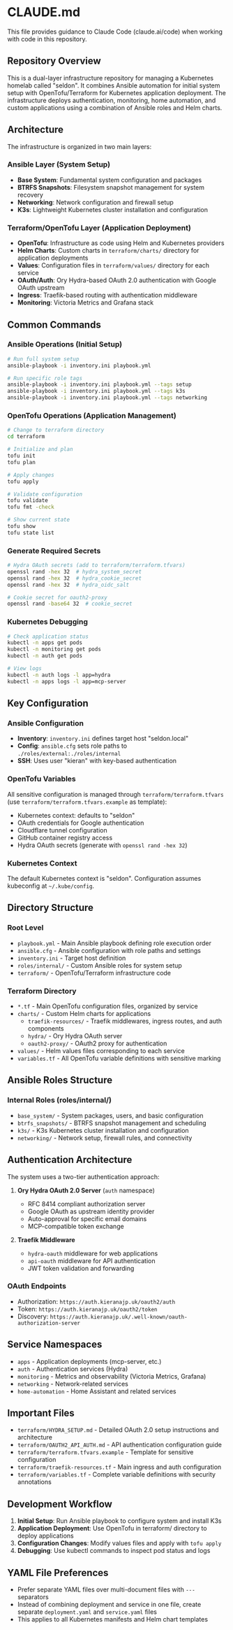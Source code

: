 # CLAUDE.md

This file provides guidance to Claude Code (claude.ai/code) when working with code in this repository.

## Repository Overview

This is a dual-layer infrastructure repository for managing a Kubernetes homelab called "seldon". It combines Ansible automation for initial system setup with OpenTofu/Terraform for Kubernetes application deployment. The infrastructure deploys authentication, monitoring, home automation, and custom applications using a combination of Ansible roles and Helm charts.

## Architecture

The infrastructure is organized in two main layers:

### Ansible Layer (System Setup)
- **Base System**: Fundamental system configuration and packages
- **BTRFS Snapshots**: Filesystem snapshot management for system recovery  
- **Networking**: Network configuration and firewall setup
- **K3s**: Lightweight Kubernetes cluster installation and configuration

### Terraform/OpenTofu Layer (Application Deployment)
- **OpenTofu**: Infrastructure as code using Helm and Kubernetes providers
- **Helm Charts**: Custom charts in `terraform/charts/` directory for application deployments
- **Values**: Configuration files in `terraform/values/` directory for each service
- **OAuth/Auth**: Ory Hydra-based OAuth 2.0 authentication with Google OAuth upstream
- **Ingress**: Traefik-based routing with authentication middleware
- **Monitoring**: Victoria Metrics and Grafana stack

## Common Commands

### Ansible Operations (Initial Setup)
```bash
# Run full system setup
ansible-playbook -i inventory.ini playbook.yml

# Run specific role tags
ansible-playbook -i inventory.ini playbook.yml --tags setup
ansible-playbook -i inventory.ini playbook.yml --tags k3s
ansible-playbook -i inventory.ini playbook.yml --tags networking
```

### OpenTofu Operations (Application Management)
```bash
# Change to terraform directory
cd terraform

# Initialize and plan
tofu init
tofu plan

# Apply changes
tofu apply

# Validate configuration
tofu validate
tofu fmt -check

# Show current state
tofu show
tofu state list
```

### Generate Required Secrets
```bash
# Hydra OAuth secrets (add to terraform/terraform.tfvars)
openssl rand -hex 32  # hydra_system_secret
openssl rand -hex 32  # hydra_cookie_secret  
openssl rand -hex 32  # hydra_oidc_salt

# Cookie secret for oauth2-proxy
openssl rand -base64 32  # cookie_secret
```

### Kubernetes Debugging
```bash
# Check application status
kubectl -n apps get pods
kubectl -n monitoring get pods
kubectl -n auth get pods

# View logs
kubectl -n auth logs -l app=hydra
kubectl -n apps logs -l app=mcp-server
```

## Key Configuration

### Ansible Configuration
- **Inventory**: `inventory.ini` defines target host "seldon.local"
- **Config**: `ansible.cfg` sets role paths to `./roles/external:./roles/internal`
- **SSH**: Uses user "kieran" with key-based authentication

### OpenTofu Variables
All sensitive configuration is managed through `terraform/terraform.tfvars` (use `terraform/terraform.tfvars.example` as template):
- Kubernetes context: defaults to "seldon"
- OAuth credentials for Google authentication
- Cloudflare tunnel configuration
- GitHub container registry access
- Hydra OAuth secrets (generate with `openssl rand -hex 32`)

### Kubernetes Context
The default Kubernetes context is "seldon". Configuration assumes kubeconfig at `~/.kube/config`.

## Directory Structure

### Root Level
- `playbook.yml` - Main Ansible playbook defining role execution order
- `ansible.cfg` - Ansible configuration with role paths and settings
- `inventory.ini` - Target host definition
- `roles/internal/` - Custom Ansible roles for system setup
- `terraform/` - OpenTofu/Terraform infrastructure code

### Terraform Directory
- `*.tf` - Main OpenTofu configuration files, organized by service
- `charts/` - Custom Helm charts for applications
  - `traefik-resources/` - Traefik middlewares, ingress routes, and auth components
  - `hydra/` - Ory Hydra OAuth server
  - `oauth2-proxy/` - OAuth2 proxy for authentication
- `values/` - Helm values files corresponding to each service
- `variables.tf` - All OpenTofu variable definitions with sensitive marking

## Ansible Roles Structure

### Internal Roles (roles/internal/)
- `base_system/` - System packages, users, and basic configuration
- `btrfs_snapshots/` - BTRFS snapshot management and scheduling
- `k3s/` - K3s Kubernetes cluster installation and configuration
- `networking/` - Network setup, firewall rules, and connectivity

## Authentication Architecture

The system uses a two-tier authentication approach:

1. **Ory Hydra OAuth 2.0 Server** (`auth` namespace)
   - RFC 8414 compliant authorization server
   - Google OAuth as upstream identity provider
   - Auto-approval for specific email domains
   - MCP-compatible token exchange

2. **Traefik Middleware** 
   - `hydra-oauth` middleware for web applications
   - `api-oauth` middleware for API authentication
   - JWT token validation and forwarding

### OAuth Endpoints
- Authorization: `https://auth.kieranajp.uk/oauth2/auth`
- Token: `https://auth.kieranajp.uk/oauth2/token` 
- Discovery: `https://auth.kieranajp.uk/.well-known/oauth-authorization-server`

## Service Namespaces

- `apps` - Application deployments (mcp-server, etc.)
- `auth` - Authentication services (Hydra)
- `monitoring` - Metrics and observability (Victoria Metrics, Grafana)
- `networking` - Network-related services
- `home-automation` - Home Assistant and related services

## Important Files

- `terraform/HYDRA_SETUP.md` - Detailed OAuth 2.0 setup instructions and architecture
- `terraform/OAUTH2_API_AUTH.md` - API authentication configuration guide
- `terraform/terraform.tfvars.example` - Template for sensitive configuration
- `terraform/traefik-resources.tf` - Main ingress and auth configuration
- `terraform/variables.tf` - Complete variable definitions with security annotations

## Development Workflow

1. **Initial Setup**: Run Ansible playbook to configure system and install K3s
2. **Application Deployment**: Use OpenTofu in terraform/ directory to deploy applications
3. **Configuration Changes**: Modify values files and apply with `tofu apply`
4. **Debugging**: Use kubectl commands to inspect pod status and logs

## YAML File Preferences

- Prefer separate YAML files over multi-document files with `---` separators
- Instead of combining deployment and service in one file, create separate `deployment.yaml` and `service.yaml` files
- This applies to all Kubernetes manifests and Helm chart templates
